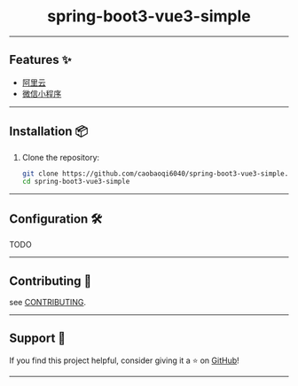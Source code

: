 <div align="center">
    <a href="https://www.github.com/caobaoqi6040/spring-boot3-vue3-simple"></a>
    <h1 align="center">spring-boot3-vue3-simple</h1>
</div>

---


## Features ✨

- [阿里云](docs/notes/dev-ops/dev-ops01.md)
- [微信小程序](docs/notes/dev-ops/dev-ops02.md)

---

## Installation 📦

1. Clone the repository:

   ```bash
   git clone https://github.com/caobaoqi6040/spring-boot3-vue3-simple.git --depth=1
   cd spring-boot3-vue3-simple
   ```

---

## Configuration 🛠

TODO

---

## Contributing 🤝

see [CONTRIBUTING](./CONTRIBUTING.md).

---

## Support 💖

If you find this project helpful, consider giving it a ⭐️
on [GitHub](https://github.com/caobaoqi6040/spring-boot3-vue3-simple)!

---

